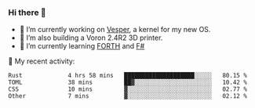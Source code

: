 ### Hi there 👋

<!--
**berkus/berkus** is a ✨ _special_ ✨ repository because its `README.md` (this file) appears on your GitHub profile.

Here are some ideas to get you started:

- 🔭 I’m currently working on ...
- 🌱 I’m currently learning ...
- 👯 I’m looking to collaborate on ...
- 🤔 I’m looking for help with ...
- 💬 Ask me about ...
- 📫 How to reach me: ...
- 😄 Pronouns: ...
- ⚡ Fun fact: ...
-->

- 🔭 I’m currently working on [Vesper](https://github.com/metta-systems/vesper), a kernel for my new OS.
- 🔭 I’m also building a Voron 2.4R2 3D printer.
- 🌱 I’m currently learning [FORTH](http://forth.com/starting-forth/) and [F#](https://fsharpforfunandprofit.com/)

💼 My recent activity:

<!--START_SECTION:waka-->

```text
Rust             4 hrs 58 mins   ████████████████████░░░░░   80.15 %
TOML             38 mins         ██▓░░░░░░░░░░░░░░░░░░░░░░   10.42 %
CSS              10 mins         ▓░░░░░░░░░░░░░░░░░░░░░░░░   02.77 %
Other            7 mins          ▓░░░░░░░░░░░░░░░░░░░░░░░░   02.12 %
```

<!--END_SECTION:waka-->
